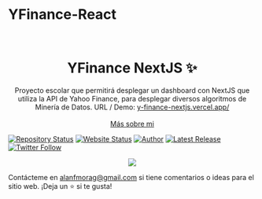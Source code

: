 # YFinance-React

<!-- PROJECT LOGO -->
<br />
<p align="center">
  <h1 align="center">YFinance NextJS ✨</h1>

  <p align="center">
    Proyecto escolar que permitirá desplegar un dashboard con NextJS que utiliza la API de Yahoo Finance, para desplegar diversos algoritmos de Minería de Datos. URL / Demo: 
    <a href="https://y-finance-nextjs.vercel.app/">y-finance-nextjs.vercel.app/</a>
    <br />
    <br />
    <a href="https://www.alanfmorag.tech/">Más sobre mi</a>
  </p>
</p>

[![Repository Status](https://img.shields.io/badge/Repository%20Status-Maintained-dark%20green.svg?style=for-the-badge)](https://github.com/alanmgg/YFinance-NextJS)
[![Website Status](https://img.shields.io/badge/Website%20Status-Online-green?style=for-the-badge)](https://y-finance-nextjs.vercel.app/)
[![Author](https://img.shields.io/badge/Author-Alan%20Francisco%20Mora%20G-blue.svg?style=for-the-badge)](https://github.com/alanmgg)
[![Latest Release](https://img.shields.io/badge/Latest%20Release-23%20Apr%202023-yellow.svg?style=for-the-badge)](https://github.com/alanmgg/YFinance-NextJS/commits/main)
[![Twitter Follow](https://img.shields.io/twitter/follow/alanmgggg?color=ffcc66&logo=twitter&logoColor=ffffff&style=for-the-badge)](https://twitter.com/alanmgggg)

<p align="center">
  <kbd>
    <img src="yfinance-nextjs.gif"></img>
  </kbd>
</p>

Contácteme en alanfmorag@gmail.com si tiene comentarios o ideas para el sitio web. ¡Deja un ⭐ si te gusta!
